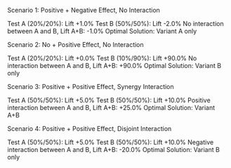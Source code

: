 
Scenario 1: Positive + Negative Effect, No Interaction

Test A (20%/20%): Lift +1.0%
Test B (50%/50%): Lift -2.0%
No interaction between A and B, Lift A+B: -1.0%
Optimal Solution: Variant A only


Scenario 2: No + Positive Effect, No Interaction

Test A (20%/20%): Lift +0.0%
Test B (10%/90%): Lift +90.0%
No interaction between A and B, Lift A+B: +90.0%
Optimal Solution: Variant B only


Scenario 3: Positive + Positive Effect, Synergy Interaction

Test A (50%/50%): Lift +5.0%
Test B (50%/50%): Lift +10.0%
Positive interaction between A and B, Lift A+B: +25.0%
Optimal Solution: Variant A+B


Scenario 4: Positive + Positive Effect, Disjoint Interaction

Test A (50%/50%): Lift +5.0%
Test B (50%/50%): Lift +10.0%
Negative interaction between A and B, Lift A+B: -20.0%
Optimal Solution: Variant B only


